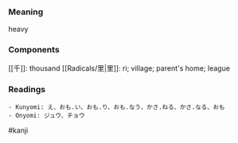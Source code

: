 ### Meaning

heavy

### Components

[[千]]: thousand [[Radicals/里|里]]: ri; village; parent's home; league

### Readings

```
- Kunyomi: え、おも.い、おも.り、おも.なう、かさ.ねる、かさ.なる、おも
- Onyomi: ジュウ、チョウ
```

#kanji